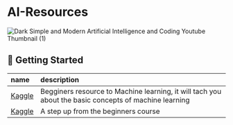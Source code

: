 # AI-Resources
![Dark Simple and Modern Artificial Intelligence and Coding Youtube Thumbnail (1)](https://user-images.githubusercontent.com/87387613/211163594-e0cd2b8c-61a4-449f-a561-87b38d6fc018.gif)

## 🐾 Getting Started
| name | description |
|:---------------------------------------|:--------------------------------------------------|
|<a href = "https://www.kaggle.com/learn/intro-to-machine-learning " alt = "[kaggle.com]">Kaggle</a>| Begginers resource to Machine learning, it will tach you about the basic concepts of machine learning |
|<a href ="https://www.kaggle.com/learn/intermediate-machine-learning" alt="[kaggle.com]">Kaggle</a>| A step up from the beginners course |
